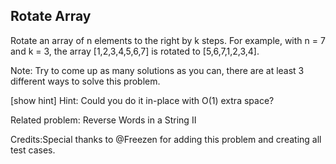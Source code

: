 

Rotate Array 
---

Rotate an array of n elements to the right by k steps.
For example, with n = 7 and k = 3, the array [1,2,3,4,5,6,7] is rotated to [5,6,7,1,2,3,4]. 

Note:
Try to come up as many solutions as you can, there are at least 3 different ways to solve this problem.


[show hint]
Hint:
Could you do it in-place with O(1) extra space?


Related problem: Reverse Words in a String II

Credits:Special thanks to @Freezen for adding this problem and creating all test cases.

